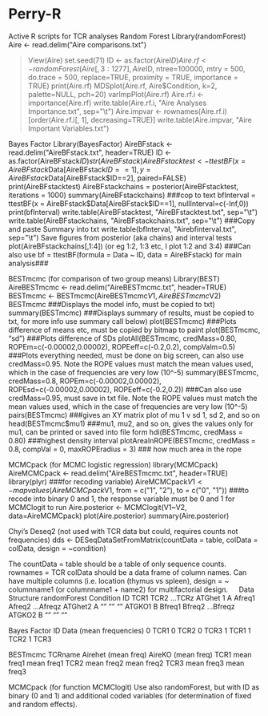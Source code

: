 # Perry-R
Active R scripts for TCR analyses
Random Forest
Library(randomForest)
Aire <- read.delim("Aire comparisons.txt") 
> View(Aire)
> set.seed(71)
> ID <- as.factor(Aire$ID)
Aire.rf <- randomForest (Aire[,3:1277],Aire$ID, ntree=100000, mtry = 500, do.trace = 500, replace=TRUE, proximity = TRUE, importance = TRUE)
print(Aire.rf)
MDSplot(Aire.rf, Aire$Condition, k=2, palette=NULL, pch=20)
varImpPlot(Aire.rf)
Aire.rf.i <- importance(Aire.rf)
write.table(Aire.rf.i, "Aire Analyses Importance.txt", sep="\t")
Aire.impvar <- rownames(Aire.rf.i)[order(Aire.rf.i[, 1], decreasing=TRUE)]
write.table(Aire.impvar, "Aire Important Variables.txt")

Bayes Factor
Library(BayesFactor)
AireBFstack <- read.delim("AireBFstack.txt", header=TRUE)
ID <- as.factor(AireBFstack$ID)
str(AireBFstack)
AireBFstacktest <- ttestBF(x = AireBFstack$Data[AireBFstack$ID==1], y = AireBFstack$Data[AireBFstack$ID==2], paired=FALSE)
print(AireBFstacktest)
AireBFstackchains = posterior(AireBFstacktest, iterations = 1000)
summary(AireBFstackchains)  ###cop to text
bfInterval = ttestBF(x = AireBFstack$Data[AireBFstack$ID==1], nullInterval=c(-Inf,0))
print(bfInterval)
write.table(AireBFstacktest, "AireBFstacktest.txt", sep="\t")
write.table(AireBFstackchains, "AireBFstackchains.txt", sep="\t") ###Copy and paste Summary into txt
write.table(bfInterval, "Airebfinterval.txt", sep="\t")
Save figures from posterior (aka chains) and interval tests
plot(AireBFstackchains[,1:4]) (or eg 1:2, 1:3 etc, I plot 1:2 and 3:4)
###Can also use bf = ttestBF(formula = Data ~ ID, data = AireBFstack) for main analysis###

BESTmcmc (for comparison of two group means)
Library(BEST)
AireBESTmcmc <- read.delim("AireBESTmcmc.txt", header=TRUE)
BESTmcmc <- BESTmcmc(AireBESTmcmc$V1, AireBESTmcmc$V2)
BESTmcmc ###Displays the model info, must be copied to txt)
summary(BESTmcmc) ###Displays summary of results, must be copied to txt, for more info use summary call below)
plot(BESTmcmc) ###Plots difference of means etc, must be copied by bitmap to paint
plot(BESTmcmc, “sd”) ###Plots difference of SDs
plotAll(BESTmcmc, credMass=0.80, ROPEm=c(-0.00002,0.00002), ROPEeff=c(-0.2,0.2), compValm=0.5) ###Plots everything needed, must be done on big screen, can also use credMass=0.95. Note the ROPE values must match the mean values used, which in the case of frequencies are very low (10^-5)
summary(BESTmcmc, credMass=0.8, ROPEm=c(-0.00002,0.00002), ROPEsd=c(-0.00002,0.00002), ROPEeff=c(-0.2,0.2))  ###Can also use credMass=0.95, must save in txt file. Note the ROPE values must match the mean values used, which in the case of frequencies are very low (10^-5)
pairs(BESTmcmc) ###gives an XY matrix plot of mu 1 v sd 1, sd 2, and so on
head(BESTmcmc$mu1) ###mu1, mu2, and so on, gives the values only for mu1, can be printed or saved into file form
hdi(BESTmcmc, credMass = 0.80)   ###highest density interval 
plotAreaInROPE(BESTmcmc, credMass = 0.8, compVal = 0, maxROPEradius = 3) ### how much area in the rope

MCMCpack (for MCMC logistic regression)
library(MCMCpack)
AireMCMCpack <- read.delim("AireBESTmcmc.txt", header=TRUE)
library(plyr) ###for recoding variable)
AireMCMCpack$V1 <- mapvalues(AireMCMCpack$V1, from = c("1", "2"), to = c("0", "1")) ###to recode into binary 0 and 1, the response variable must be 0 and 1 for MCMClogit to run
Aire.posterior <- MCMClogit(V1~V2, data=AireMCMCpack)
plot(Aire.posterior)
summary(Aire.posterior)

Chyi’s Deseq2 (not used with TCR data but could, requires counts not frequencies)
dds <- DESeqDataSetFromMatrix(countData = table, colData = colData, design = ~condition)
 
 
The countData = table should be a table of only sequence counts. rownames = TCR
colData should be a data frame of column names.  Can have multiple columns (i.e. location (thymus vs spleen),
design = ~ columnname1
(or columnname1 + name2) for multifactorial design.
 
Data Structure
randomForest
Condition	ID	TCR1	TCR2	…TCRz
ATGhet	1	A	Afreq1	Afreq2	…Afreqz
ATGhet2	A	“”	“”	“”
ATGKO1	B	Bfreq1	Bfreq2	…Bfreqz
ATGKO2	B	“”	“”	“”

Bayes Factor
ID	Data (mean frequencies)
0	TCR1
0	TCR2
0	TCR3
1	TCR1
1	TCR2
1	TCR3

BESTmcmc
TCRname	Airehet (mean freq)		AireKO (mean freq)
TCR1		mean freq1			mean freq1
TCR2		mean freq2			mean freq2
TCR3		mean freq3			mean freq3

MCMCpack (for function MCMClogit)
Use also randomForest, but with ID as binary (0 and 1) and additional coded variables (for determination of fixed and random effects).  
